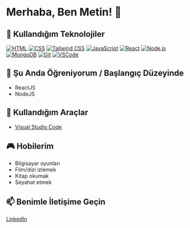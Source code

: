 # Merhaba, Ben Metin! 👋

## 🚀 Kullandığım Teknolojiler

[![HTML](https://img.shields.io/badge/HTML-5-orange?style=flat&logo=html5)](https://www.w3.org/html/)
[![CSS](https://img.shields.io/badge/CSS-3-blue?style=flat&logo=css3)](https://www.w3.org/Style/CSS/)
[![Tailwind CSS](https://img.shields.io/badge/Tailwind%20CSS-Latest-blue?style=flat&logo=tailwind-css)](https://tailwindcss.com/)
[![JavaScript](https://img.shields.io/badge/JavaScript-ES6-yellow?style=flat&logo=javascript)](https://developer.mozilla.org/en-US/docs/Web/JavaScript)
[![React](https://img.shields.io/badge/React-16.8-blue?style=flat&logo=react)](https://reactjs.org/)
[![Node.js](https://img.shields.io/badge/Node.js-14-green?style=flat&logo=node.js)](https://nodejs.org/)
[![MongoDB](https://img.shields.io/badge/MongoDB-Latest-green?style=flat&logo=mongodb)](https://www.mongodb.com/)
[![Git](https://img.shields.io/badge/Git-Latest-orange?style=flat&logo=git)](https://git-scm.com/)
[![VSCode](https://img.shields.io/badge/VSCode-Latest-blue?style=flat&logo=visual-studio-code)](https://code.visualstudio.com/)

## 🌱 Şu Anda Öğreniyorum / Başlangıç Düzeyinde 

- ReactJS
- NodeJS

## 🔧 Kullandığım Araçlar

- [Visual Studio Code](https://code.visualstudio.com/)

## 🎮 Hobilerim

- Bilgisayar oyunları
- Film/dizi izlemek
- Kitap okumak
- Seyahat etmek

## 📫 Benimle İletişime Geçin

[LinkedIn](https://www.linkedin.com/in/nuh-metin-karabulut-73441b265/)

